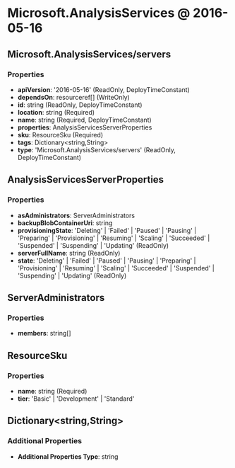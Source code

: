 # Microsoft.AnalysisServices @ 2016-05-16

## Microsoft.AnalysisServices/servers
### Properties
* **apiVersion**: '2016-05-16' (ReadOnly, DeployTimeConstant)
* **dependsOn**: resourceref[] (WriteOnly)
* **id**: string (ReadOnly, DeployTimeConstant)
* **location**: string (Required)
* **name**: string (Required, DeployTimeConstant)
* **properties**: AnalysisServicesServerProperties
* **sku**: ResourceSku (Required)
* **tags**: Dictionary<string,String>
* **type**: 'Microsoft.AnalysisServices/servers' (ReadOnly, DeployTimeConstant)

## AnalysisServicesServerProperties
### Properties
* **asAdministrators**: ServerAdministrators
* **backupBlobContainerUri**: string
* **provisioningState**: 'Deleting' | 'Failed' | 'Paused' | 'Pausing' | 'Preparing' | 'Provisioning' | 'Resuming' | 'Scaling' | 'Succeeded' | 'Suspended' | 'Suspending' | 'Updating' (ReadOnly)
* **serverFullName**: string (ReadOnly)
* **state**: 'Deleting' | 'Failed' | 'Paused' | 'Pausing' | 'Preparing' | 'Provisioning' | 'Resuming' | 'Scaling' | 'Succeeded' | 'Suspended' | 'Suspending' | 'Updating' (ReadOnly)

## ServerAdministrators
### Properties
* **members**: string[]

## ResourceSku
### Properties
* **name**: string (Required)
* **tier**: 'Basic' | 'Development' | 'Standard'

## Dictionary<string,String>
### Additional Properties
* **Additional Properties Type**: string

